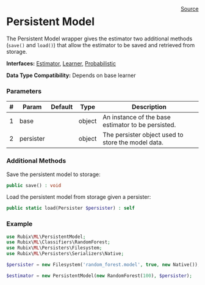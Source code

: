 <span style="float:right;"><a href="https://github.com/RubixML/RubixML/blob/master/src/PersitentModel.php">Source</a></span>

# Persistent Model
The Persistent Model wrapper gives the estimator two additional methods (`save()` and `load()`) that allow the estimator to be saved and retrieved from storage.

**Interfaces:** [Estimator](estimator.md), [Learner](learner.md), [Probabilistic](probabilistic.md)

**Data Type Compatibility:** Depends on base learner

### Parameters
| # | Param | Default | Type | Description |
|---|---|---|---|---|
| 1 | base | | object | An instance of the base estimator to be persisted. |
| 2 | persister | | object | The persister object used to store the model data. |

### Additional Methods
Save the persistent model to storage:
```php
public save() : void
```

Load the persistent model from storage given a persister:
```php
public static load(Persister $persister) : self
```

### Example
```php
use Rubix\ML\PersistentModel;
use Rubix\ML\Classifiers\RandomForest;
use Rubix\ML\Persisters\Filesystem;
use Rubix\ML\Persisters\Serializers\Native;

$persister = new Filesystem('random_forest.model', true, new Native());

$estimator = new PersistentModel(new RandomForest(100), $persister);
```